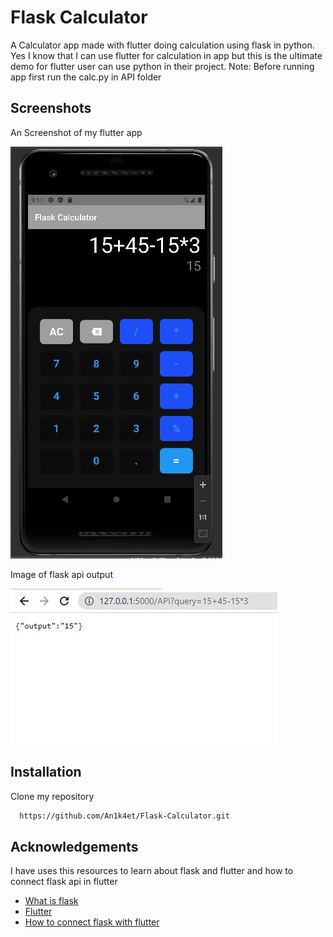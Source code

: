 
# Flask Calculator

A Calculator app made with flutter doing calculation using flask in python.
Yes I know that I can use flutter for calculation in app but this is the ultimate demo for flutter user can use python in their project.
Note: Before running app first run the calc.py in API folder


## Screenshots
An Screenshot of my flutter app

![App Screenshot](https://github.com/An1k4et/Flask-Calculator/blob/master/app.JPG?raw=true)

Image of flask api output 

![App Screenshot](https://github.com/An1k4et/Flask-Calculator/blob/master/api_call.JPG?raw=true)

## Installation

Clone my repository

```bash
  https://github.com/An1k4et/Flask-Calculator.git
```
    
## Acknowledgements

I have uses this resources to learn about flask and flutter and how to connect flask api in flutter

 - [What is flask](https://flask.palletsprojects.com/)
 - [Flutter](https://www.google.com/aclk?sa=l&ai=DChcSEwiqm7PFi8X9AhUDmWYCHSGXBg4YABAAGgJzbQ&sig=AOD64_2kaA_v01fe9yodadwRoGjxRXt6kQ&q&adurl&ved=2ahUKEwiAoK3Fi8X9AhVV-DgGHYoHBEYQ0Qx6BAgKEAE)
 - [How to connect flask with flutter](https://betterprogramming.pub/serving-flutter-web-applications-with-python-flask-c60ab5fc3fc1)

